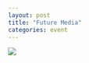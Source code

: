 ```yaml
---
layout: post
title: "Future Media"
categories: event
---
```

![](https://pics.livejournal.com/quillcraft/pic/001sby37)
